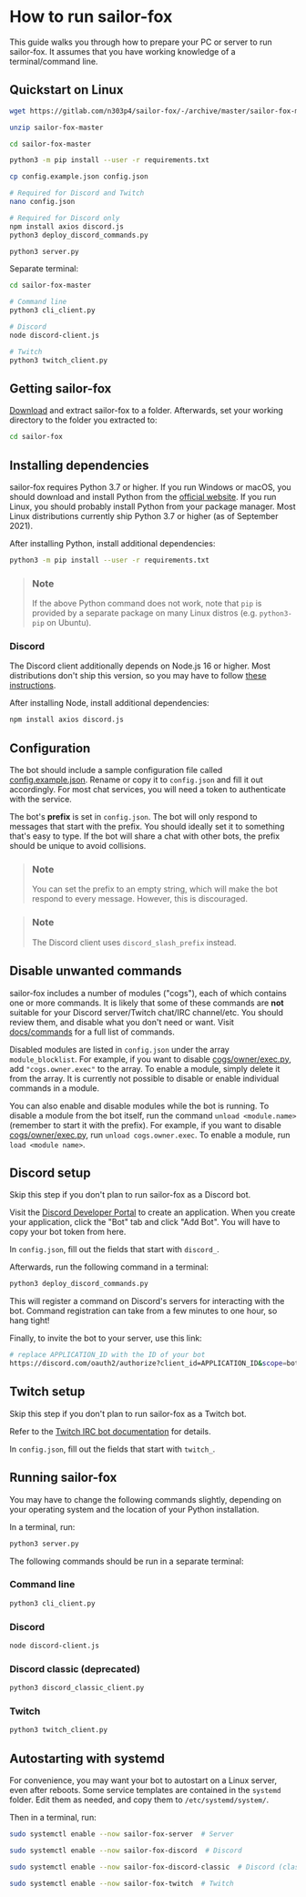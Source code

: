 # How to run sailor-fox

This guide walks you through how to prepare your PC or server to run sailor-fox.
It assumes that you have working knowledge of a terminal/command line.

## Quickstart on Linux

```bash
wget https://gitlab.com/n303p4/sailor-fox/-/archive/master/sailor-fox-master.zip

unzip sailor-fox-master

cd sailor-fox-master

python3 -m pip install --user -r requirements.txt

cp config.example.json config.json

# Required for Discord and Twitch
nano config.json

# Required for Discord only
npm install axios discord.js
python3 deploy_discord_commands.py

python3 server.py
```

Separate terminal:

```bash
cd sailor-fox-master

# Command line
python3 cli_client.py

# Discord
node discord-client.js

# Twitch
python3 twitch_client.py
```

## Getting sailor-fox

[Download](https://gitlab.com/n303p4/sailor-fox/-/archive/master/sailor-fox-master.zip) and
extract sailor-fox to a folder. Afterwards, set your working directory to the folder you
extracted to:

```bash
cd sailor-fox
```

## Installing dependencies

sailor-fox requires Python 3.7 or higher.
If you run Windows or macOS, you should download and install Python from the
[official website](http://python.org/).
If you run Linux, you should probably install Python from your package manager.
Most Linux distributions currently ship Python 3.7 or higher (as of September 2021).

After installing Python, install additional dependencies:

```bash
python3 -m pip install --user -r requirements.txt
```
> ### Note
> If the above Python command does not work, note that `pip` is provided by a separate package
on many Linux distros (e.g. `python3-pip` on Ubuntu).

### Discord

The Discord client additionally depends on Node.js 16 or higher.
Most distributions don't ship this version, so you may have to follow
[these instructions](https://github.com/nodesource/distributions/blob/master/README.md).

After installing Node, install additional dependencies:

```bash
npm install axios discord.js
```

## Configuration

The bot should include a sample configuration file called [config.example.json](config.example.json).
Rename or copy it to `config.json` and fill it out accordingly.
For most chat services, you will need a token to authenticate with the service.

The bot's **prefix** is set in `config.json`.
The bot will only respond to messages that start with the prefix.
You should ideally set it to something that's easy to type.
If the bot will share a chat with other bots, the prefix should be unique to avoid collisions.

> ### Note
> You can set the prefix to an empty string, which will make the bot respond to every message.
However, this is discouraged.

> ### Note
> The Discord client uses `discord_slash_prefix` instead.

## Disable unwanted commands

sailor-fox includes a number of modules ("cogs"), each of which contains one or more commands.
It is likely that some of these commands are **not** suitable for your
Discord server/Twitch chat/IRC channel/etc.
You should review them, and disable what you don't need or want.
Visit [docs/commands](docs/commands) for a full list of commands.

Disabled modules are listed in `config.json` under the array `module_blocklist`.
For example, if you want to disable [cogs/owner/exec.py](cogs/owner/exec.py), add
`"cogs.owner.exec"` to the array.
To enable a module, simply delete it from the array.
It is currently not possible to disable or enable individual commands in a module.

You can also enable and disable modules while the bot is running.
To disable a module from the bot itself, run the command `unload <module.name>`
(remember to start it with the prefix).
For example, if you want to disable [cogs/owner/exec.py](cogs/owner/exec.py), run
`unload cogs.owner.exec`.
To enable a module, run `load <module name>`.

## Discord setup

Skip this step if you don't plan to run sailor-fox as a Discord bot.

Visit the [Discord Developer Portal](https://discord.com/developers/applications)
to create an application.
When you create your application, click the "Bot" tab and click "Add Bot".
You will have to copy your bot token from here.

In `config.json`, fill out the fields that start with `discord_`.

Afterwards, run the following command in a terminal:

```bash
python3 deploy_discord_commands.py
```

This will register a command on Discord's servers for interacting with the bot.
Command registration can take from a few minutes to one hour, so hang tight!

Finally, to invite the bot to your server, use this link:

```bash
# replace APPLICATION_ID with the ID of your bot
https://discord.com/oauth2/authorize?client_id=APPLICATION_ID&scope=bot%20applications.commands
```

## Twitch setup

Skip this step if you don't plan to run sailor-fox as a Twitch bot.

Refer to the [Twitch IRC bot documentation](https://dev.twitch.tv/docs/irc) for details.

In `config.json`, fill out the fields that start with `twitch_`.

## Running sailor-fox

You may have to change the following commands slightly, depending on your operating system and the
location of your Python installation.

In a terminal, run:

```bash
python3 server.py
```

The following commands should be run in a separate terminal:

### Command line

```bash
python3 cli_client.py
```

### Discord

```bash
node discord-client.js
```

### Discord classic (deprecated)

```bash
python3 discord_classic_client.py
```

### Twitch

```bash
python3 twitch_client.py
```

## Autostarting with systemd

For convenience, you may want your bot to autostart on a Linux server, even after reboots.
Some service templates are contained in the `systemd` folder.
Edit them as needed, and copy them to `/etc/systemd/system/`.

Then in a terminal, run:

```bash
sudo systemctl enable --now sailor-fox-server  # Server

sudo systemctl enable --now sailor-fox-discord  # Discord

sudo systemctl enable --now sailor-fox-discord-classic  # Discord (classic)

sudo systemctl enable --now sailor-fox-twitch  # Twitch
```

